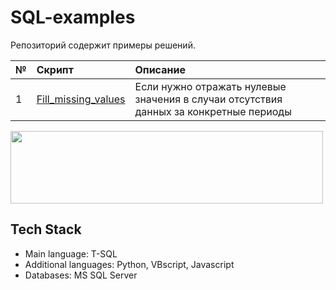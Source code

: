 # SQL-examples

Репозиторий содержит примеры решений.

№ | Скрипт | Описание |
:-|:-------|:---------|
1 | [Fill_missing_values](https://github.com/Antojka/SQL-examples/blob/main/Scripts/Fill_missing_values.sql) | Если нужно отражать нулевые значения в случаи отсутствия данных за конкретные периоды |


<img src="https://github.com/Antojka/SQL-examples/raw/main/header.jpg" width="500" height="116" style="text-align:center;display:block">

## Tech Stack
* Main language:        T-SQL
* Additional languages: Python, VBscript, Javascript
* Databases:            MS SQL Server
